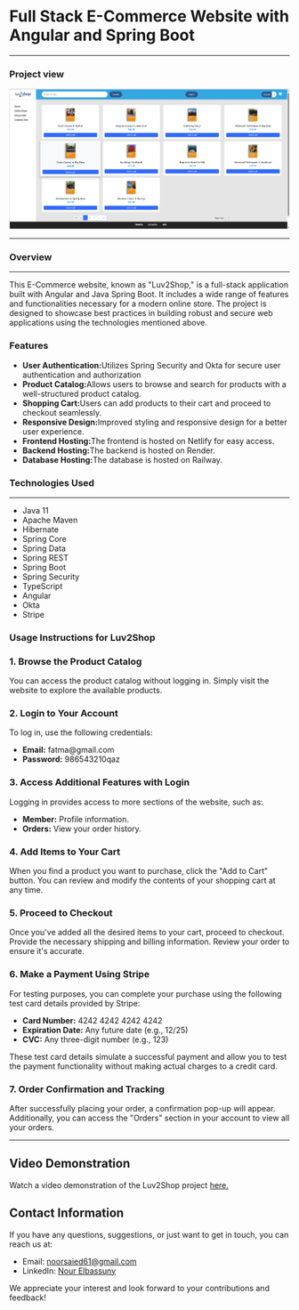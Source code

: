 <h1>Full Stack E-Commerce Website with Angular and Spring Boot</h1>
<hr>
<h3>Project view</h3>
<img src="https://github.com/nourElbassuny/Full-Stack-Angular-and-Java-Spring-Boot-E-Commerce-Website/blob/main/Screenshot%202025-04-21%20003223.png">
<hr>
<h3>Overview</h3>
<hr>
<p>This E-Commerce website, known as "Luv2Shop," is a full-stack application built with Angular and Java Spring Boot. It includes a wide range of features and functionalities necessary for a modern online store. The project is designed to showcase best practices in building robust and secure web applications using the technologies mentioned above.</p>
<h3>Features</h3>
<ul>
  <li><b>User Authentication:</b>Utilizes Spring Security and Okta for secure user authentication and authorization</li>
  <li><b>Product Catalog:</b>Allows users to browse and search for products with a well-structured product catalog.</li>
  <li><b>Shopping Cart:</b>Users can add products to their cart and proceed to checkout seamlessly.</li>
  <li><b>Responsive Design:</b>Improved styling and responsive design for a better user experience.</li>
  <li><b>Frontend Hosting:</b>The frontend is hosted on Netlify for easy access.</li>
  <li><b>Backend Hosting:</b>The backend is hosted on Render.</li>
  <li><b>Database Hosting:</b>The database is hosted on Railway.</li>
</ul>
<h3>Technologies Used</h3>
<hr>
<ul>
  <li>Java 11</li>
  <li>Apache Maven</li>
  <li>Hibernate</li>
  <li>Spring Core</li>
  <li>Spring Data</li>
  <li>Spring REST</li>
  <li>Spring Boot</li>
  <li>Spring Security</li>
  <li>TypeScript</li>
  <li>Angular</li>
  <li>Okta</li>
  <li>Stripe</li>
</ul>
<h3>Usage Instructions for Luv2Shop</h3>

<h3>1. Browse the Product Catalog</h3>
<p>You can access the product catalog without logging in. Simply visit the website to explore the available products.</p>

<h3>2. Login to Your Account</h3>
<p>To log in, use the following credentials:</p>
<ul>
    <li><strong>Email:</strong> fatma@gmail.com</li>
    <li><strong>Password:</strong> 986543210qaz</li>
</ul>

<h3>3. Access Additional Features with Login</h3>
<p>Logging in provides access to more sections of the website, such as:</p>
<ul>
    <li><strong>Member:</strong> Profile information.</li>
    <li><strong>Orders:</strong> View your order history.</li>
</ul>

<h3>4. Add Items to Your Cart</h3>
<p>When you find a product you want to purchase, click the "Add to Cart" button. You can review and modify the contents of your shopping cart at any time.</p>

<h3>5. Proceed to Checkout</h3>
<p>Once you've added all the desired items to your cart, proceed to checkout. Provide the necessary shipping and billing information. Review your order to ensure it's accurate.</p>

<h3>6. Make a Payment Using Stripe</h3>
<p>For testing purposes, you can complete your purchase using the following test card details provided by Stripe:</p>
<ul>
    <li><strong>Card Number:</strong> 4242 4242 4242 4242</li>
    <li><strong>Expiration Date:</strong> Any future date (e.g., 12/25)</li>
    <li><strong>CVC:</strong> Any three-digit number (e.g., 123)</li>
</ul>
<p>These test card details simulate a successful payment and allow you to test the payment functionality without making actual charges to a credit card.</p>

<h3>7. Order Confirmation and Tracking</h3>
<p>After successfully placing your order, a confirmation pop-up will appear. Additionally, you can access the "Orders" section in your account to view all your orders.</p>
<hr>
<h2>Video Demonstration</h2>
<p>Watch a video demonstration of the Luv2Shop project <a href="https://youtu.be/__lntV02m0Q">here.</a></p>
<h2>Contact Information</h2>
<p>If you have any questions, suggestions, or just want to get in touch, you can reach us at:</p>
<ul>
  <li>Email: <a href="noorsaied61@gmail.com">noorsaied61@gmail.com</a></li>
  <li>LinkedIn: <a href="https://www.linkedin.com/in/nour-elbassuny-b88951244/">Nour Elbassuny</a></li>
</ul>
<p>We appreciate your interest and look forward to your contributions and feedback!</p>
